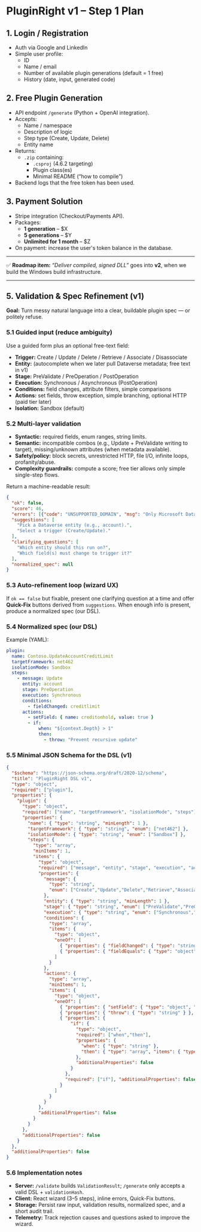 # PluginRight v1 – Step 1 Plan

## 1. Login / Registration
- Auth via Google and LinkedIn
- Simple user profile:
  - ID
  - Name / email
  - Number of available plugin generations (default = 1 free)
  - History (date, input, generated code)

## 2. Free Plugin Generation
- API endpoint `/generate` (Python + OpenAI integration).
- Accepts:
  - Name / namespace
  - Description of logic
  - Step type (Create, Update, Delete)
  - Entity name
- Returns:
  - `.zip` containing:
    - `.csproj` (4.6.2 targeting)
    - Plugin class(es)
    - Minimal README (“how to compile”)
- Backend logs that the free token has been used.

## 3. Payment Solution
- Stripe integration (Checkout/Payments API).
- Packages:
  - **1 generation** – $X
  - **5 generations** – $Y
  - **Unlimited for 1 month** – $Z
- On payment: increase the user's token balance in the database.

---

✅ **Roadmap item:** *“Deliver compiled, signed DLL”* goes into **v2**, when we
build the Windows build infrastructure.

---

## 5. Validation & Spec Refinement (v1)
**Goal:** Turn messy natural language into a clear, buildable plugin spec — or
politely refuse.

### 5.1 Guided input (reduce ambiguity)
Use a guided form plus an optional free-text field:
- **Trigger:** Create / Update / Delete / Retrieve / Associate / Disassociate
- **Entity:** (autocomplete when we later pull Dataverse metadata; free text in
  v1)
- **Stage:** PreValidate / PreOperation / PostOperation
- **Execution:** Synchronous / Asynchronous (PostOperation)
- **Conditions:** field changes, attribute filters, simple comparisons
- **Actions:** set fields, throw exception, simple branching, optional HTTP
  (paid tier later)
- **Isolation:** Sandbox (default)

### 5.2 Multi-layer validation
- **Syntactic:** required fields, enum ranges, string limits.
- **Semantic:** incompatible combos (e.g., Update + PreValidate writing to
  target), missing/unknown attributes (when metadata available).
- **Safety/policy:** block secrets, unrestricted HTTP, file I/O, infinite
  loops, profanity/abuse.
- **Complexity guardrails:** compute a score; free tier allows only simple
  single-step flows.

Return a machine-readable result:
```json
{
  "ok": false,
  "score": 46,
  "errors": [{"code": "UNSUPPORTED_DOMAIN", "msg": "Only Microsoft Dataverse plugins are supported."}],
  "suggestions": [
    "Pick a Dataverse entity (e.g., account).",
    "Select a trigger (Create/Update)."
  ],
  "clarifying_questions": [
    "Which entity should this run on?",
    "Which field(s) must change to trigger it?"
  ],
  "normalized_spec": null
}
```

### 5.3 Auto-refinement loop (wizard UX)
If `ok == false` but fixable, present one clarifying question at a time and
offer **Quick-Fix** buttons derived from `suggestions`. When enough info is
present, produce a normalized spec (our DSL).

### 5.4 Normalized spec (our DSL)
Example (YAML):
```yaml
plugin:
  name: Contoso.UpdateAccountCreditLimit
  targetFramework: net462
  isolationMode: Sandbox
  steps:
    - message: Update
      entity: account
      stage: PreOperation
      execution: Synchronous
      conditions:
        - fieldChanged: creditlimit
      actions:
        - setField: { name: creditonhold, value: true }
        - if:
            when: "${context.Depth} > 1"
            then:
              - throw: "Prevent recursive update"
```

### 5.5 Minimal JSON Schema for the DSL (v1)
```json
{
  "$schema": "https://json-schema.org/draft/2020-12/schema",
  "title": "PluginRight DSL v1",
  "type": "object",
  "required": ["plugin"],
  "properties": {
    "plugin": {
      "type": "object",
      "required": ["name", "targetFramework", "isolationMode", "steps"],
      "properties": {
        "name": { "type": "string", "minLength": 1 },
        "targetFramework": { "type": "string", "enum": ["net462"] },
        "isolationMode": { "type": "string", "enum": ["Sandbox"] },
        "steps": {
          "type": "array",
          "minItems": 1,
          "items": {
            "type": "object",
            "required": ["message", "entity", "stage", "execution", "actions"],
            "properties": {
              "message": {
                "type": "string",
                "enum": ["Create","Update","Delete","Retrieve","Associate","Disassociate"]
              },
              "entity": { "type": "string", "minLength": 1 },
              "stage": { "type": "string", "enum": ["PreValidate","PreOperation","PostOperation"] },
              "execution": { "type": "string", "enum": ["Synchronous","Asynchronous"] },
              "conditions": {
                "type": "array",
                "items": {
                  "type": "object",
                  "oneOf": [
                    { "properties": { "fieldChanged": { "type": "string" } }, "required": ["fieldChanged"], "additionalProperties": false },
                    { "properties": { "fieldEquals": { "type": "object", "required": ["name","value"], "properties": { "name": {"type":"string"}, "value": {} }, "additionalProperties": false } }, "required": ["fieldEquals"], "additionalProperties": false }
                  ]
                }
              },
              "actions": {
                "type": "array",
                "minItems": 1,
                "items": {
                  "type": "object",
                  "oneOf": [
                    { "properties": { "setField": { "type": "object", "required": ["name","value"], "properties": { "name": {"type":"string"}, "value": {} }, "additionalProperties": false } }, "required": ["setField"], "additionalProperties": false },
                    { "properties": { "throw": { "type": "string" } }, "required": ["throw"], "additionalProperties": false },
                    { "properties": {
                        "if": {
                          "type": "object",
                          "required": ["when","then"],
                          "properties": {
                            "when": { "type": "string" },
                            "then": { "type": "array", "items": { "type": "object" } }
                          },
                          "additionalProperties": false
                        }
                      },
                      "required": ["if"], "additionalProperties": false
                    }
                  ]
                }
              }
            },
            "additionalProperties": false
          }
        }
      },
      "additionalProperties": false
    }
  },
  "additionalProperties": false
}
```

### 5.6 Implementation notes
- **Server:** `/validate` builds `ValidationResult`; `/generate` only accepts a
  valid DSL + `validationHash`.
- **Client:** React wizard (3–5 steps), inline errors, Quick-Fix buttons.
- **Storage:** Persist raw input, validation results, normalized spec, and a
  short audit trail.
- **Telemetry:** Track rejection causes and questions asked to improve the
  wizard.